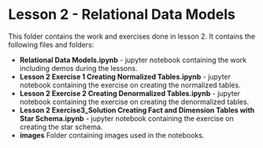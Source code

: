 # Lesson 2 - Relational Data Models

This folder contains the work and exercises done in lesson 2. It contains the following files and folders:
* **Relational Data Models.ipynb** - jupyter notebook containing the work including demos during the lessons.
* **Lesson 2 Exercise 1 Creating Normalized Tables.ipynb** - jupyter notebook containing the exercise on creating the normalized tables.
* **Lesson 2 Exercise 2 Creating Denormalized Tables.ipynb** - jupyter notebook containing the exercise on creating the denormalized tables.
* **Lesson 2 Exercise3_Solution Creating Fact and Dimension Tables with Star Schema.ipynb** -  jupyter notebook containing the exercise on creating the star schema.
* **images** Folder containing images used in the notebooks.